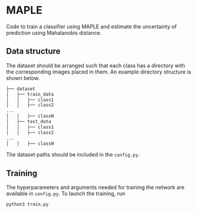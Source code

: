 # MAPLE

Code to train a classifier using MAPLE and estimate the uncertainty of prediction using Mahalanobis distance.
  

## Data structure

The dataset should be arranged such that each class has a directory with the corresponding images placed in them. An example directory structure is shown below.

```bash
├── dataset
│   ├── train_data
│   │   ├── class1
│   │   ├── class2
...
│   │   ├── classN
│   ├── test_data
│   │   ├── class1
│   │   ├── class2
...
│   │   ├── classN

```
The dataset paths should be included in the `config.py`.  


## Training

The hyperparameters and arguments needed for training the network are available in `config.py`.
To launch the training, run 
```
python3 train.py
```

